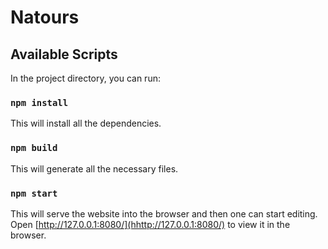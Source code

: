 # Natours

## Available Scripts

In the project directory, you can run:

### `npm install`

This will install all the dependencies.

### `npm build`

This will generate all the necessary files.

### `npm start`

This will serve the website into the browser and then one can start editing.
Open [http://127.0.0.1:8080/](hhttp://127.0.0.1:8080/) to view it in the browser.

